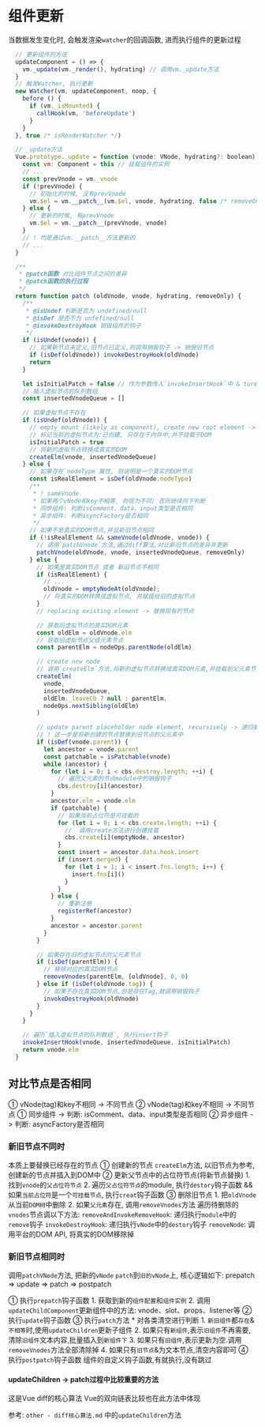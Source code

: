 # 组件更新
当数据发生变化时, 会触发渲染`watcher`的回调函数, 进而执行组件的更新过程
```js
  // 更新组件的方法
  updateComponent = () => {
    vm._update(vm._render(), hydrating) // 调用vm._update方法
  }
  // 触发Watcher, 执行更新
  new Watcher(vm, updateComponent, noop, {
    before () {
      if (vm._isMounted) {
        callHook(vm, 'beforeUpdate')
      }
    }
  }, true /* isRenderWatcher */)
```

```js
  // _update方法
  Vue.prototype._update = function (vnode: VNode, hydrating?: boolean) {
    const vm: Component = this // 挂载组件的实例
    // ...
    const prevVnode = vm._vnode
    if (!prevVnode) {
      // 初始化的时候, 没有prevVnode
      vm.$el = vm.__patch__(vm.$el, vnode, hydrating, false /* removeOnly */)
    } else {
      // 更新的时候, 有prevVnode
      vm.$el = vm.__patch__(prevVnode, vnode)
    }
    // ! 均是通过vm.__patch__方法更新的
    // ...
  }
```

```js
  /**
   * @patch函数 对比组件节点之间的差异
   * @patch函数的执行过程
   */
  return function patch (oldVnode, vnode, hydrating, removeOnly) {
    /**
     * @isUndef 判断是否为 undefined/null
     * @isDef 是否不为 unfefined/null
     * @invokeDestroyHook 销毁组件的钩子
     */
    if (isUndef(vnode)) {
      // 如果新节点未定义,旧节点已定义,则调用销毁钩子 -> 销毁旧节点
      if (isDef(oldVnode)) invokeDestroyHook(oldVnode)
      return
    }

    let isInitialPatch = false // 作为参数传入`invokeInsertHook`中 & ture -> 销毁
    // 插入虚拟节点的队列数组
    const insertedVnodeQueue = []

    // 如果虚拟节点不存在
    if (isUndef(oldVnode)) {
      // empty mount (likely as component), create new root element -> 创建一个新的根节点挂载
      // 标记当前的虚拟节点为:已创建, 只存在于内存中,并不挂载于DOM
      isInitialPatch = true
      // 将新的虚拟节点转换成真实的DOM
      createElm(vnode, insertedVnodeQueue)
    } else {
      // 如果存在`nodeType`属性, 则说明是一个真实的DOM节点
      const isRealElement = isDef(oldVnode.nodeType)
      /**
       * ! sameVnode
       * 如果两个vNode和key不相等, 则视为不同; 否则继续向下判断
       * 同步组件: 判断isComment、data、input类型是否相同
       * 异步组件: 判断asyncFactory是否相同
       */
      // 如果不是真实的DOM节点,并且新旧节点相同
      if (!isRealElement && sameVnode(oldVnode, vnode)) {
        // 调用`patchVnode`方法,通过diff算法,对比新旧节点的差异并更新
        patchVnode(oldVnode, vnode, insertedVnodeQueue, removeOnly)
      } else {
        // 如果是真实DOM节点 或者 新旧节点不相同
        if (isRealElement) {
          // ...
          oldVnode = emptyNodeAt(oldVnode);
          // 将真实的DOM转换成虚拟节点, 并赋值给旧的虚拟节点
        }
        // replacing existing element -> 替换现有的节点

        // 获取旧虚拟节点的真实DOM元素
        const oldElm = oldVnode.elm
        // 获取旧虚拟节点父级元素节点
        const parentElm = nodeOps.parentNode(oldElm)

        // create new node
        // 调用`createElm`方法,将新的虚拟节点转换成真实DOM元素,并挂载到父元素节点上
        createElm(
          vnode,
          insertedVnodeQueue,
          oldElm._leaveCb ? null : parentElm,
          nodeOps.nextSibling(oldElm)
        )

        // update parent placeholder node element, recursively -> 递归更新父元素中的占位符节点
        // ! 这一步是将新创建的节点替换到旧节点的父元素中
        if (isDef(vnode.parent)) {
          let ancestor = vnode.parent
          const patchable = isPatchable(vnode)
          while (ancestor) {
            for (let i = 0; i < cbs.destroy.length; ++i) {
              // 遍历父元素的节点module中的销毁钩子
              cbs.destroy[i](ancestor)
            }
            ancestor.elm = vnode.elm
            if (patchable) {
              // 如果当前占位符是可挂载的
              for (let i = 0; i < cbs.create.length; ++i) {
                //  调用create方法进行创建挂载
                cbs.create[i](emptyNode, ancestor)
              }
              const insert = ancestor.data.hook.insert
              if (insert.merged) {
                for (let i = 1; i < insert.fns.length; i++) {
                  insert.fns[i]()
                }
              }
            } else {
              // 重新注册
              registerRef(ancestor)
            }
            ancestor = ancestor.parent
          }
        }

        // 如果存在旧的虚拟节点的父元素节点
        if (isDef(parentElm)) {
          // 移除对应的真实DOM节点
          removeVnodes(parentElm, [oldVnode], 0, 0)
        } else if (isDef(oldVnode.tag)) {
          // 如果不存在真实DOM节点,但是存在Tag,就调用销毁钩子
          invokeDestroyHook(oldVnode)
        }
      }
    }

    // 遍历`插入虚拟节点的队列数组`, 执行insert钩子
    invokeInsertHook(vnode, insertedVnodeQueue, isInitialPatch)
    return vnode.elm
  }
```

## 对比节点是否相同
  ① vNode(tag)和key不相同 -> 不同节点
  ② vNode(tag)和key不相同 -> 不同节点
     ① 同步组件 -> 判断: isComment、data、input类型是否相同
     ② 异步组件 -> 判断: asyncFactory是否相同

### 新旧节点不同时
  本质上要替换已经存在的节点
  ① 创建新的节点
    `createElm`方法, 以旧节点为参考, 创建新的节点并插入到DOM中
  ② 更新父节点中的占位符节点(将新节点替换)
    1. 找到`vnode`的`父占位符节点`
    2. 遍历`父占位符节点`的module, 执行`destory`钩子函数 && 如果`当前占位符`是一个`可挂载节点`, 执行`creat`钩子函数
  ③ 删除旧节点
    1. 把`oldVnode`从当前`DOM树`中删除
    2. 如果`父元素`存在, 调用`removeVnodes`方法
      遍历待删除的`vnodes`节点调以下方法:
        `removeAndInvokeRemoveHook`: 递归执行`module`中的`remove`钩子
        `invokeDestroyHook`: 递归执行`vNode`中的`destory`钩子
        `removeNode`: 调用平台的DOM API, 将真实的DOM移除掉

### 新旧节点相同时
  调用`patchVNode`方法, 把新的`vNode` `patch`到`旧的vNode`上, 核心逻辑如下:
  prepatch => update => patch => postpatch

  ① 执行`prepatch`钩子函数
    1. 获取到新的`组件配置`和`组件实例`
    2. 调用`updateChildComponent`更新组件中的方法: vnode、slot、props、listener等
  ② 执行`update`钩子函数
  ③ 执行`patch`方法
    * 对各类清空进行判断
    1. `新旧组件`都`存在`&`不相等`时,使用`updateChildren`更新子组件
    2. 如果只有`新组件`,表示`旧组件`不再需要,清除`旧组件`文本内容,批量插入到`新组件下`
    3. 如果只有`旧组件`,表示更新为空.调用`removeVnodes`方法全部清除掉
    4. 如果只有`旧节点`&为文本节点,清空内容即可
  ④ 执行`postpatch`钩子函数
    组件的自定义钩子函数,有就执行,没有跳过

#### updateChildren -> patch过程中比较重要的方法
  这是Vue diff的核心算法
  Vue的双向链表比较也在此方法中体现

  参考: `other - diff核心算法.md` 中的`updateChildren`方法

